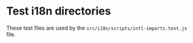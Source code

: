 # Test i18n directories

These test files are used by the `src/i18n/scripts/intl-imports.test.js` file.
